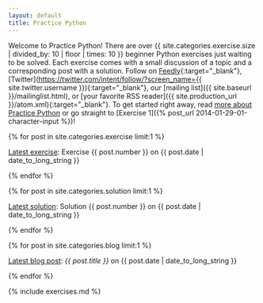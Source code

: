 ```yaml
---
layout: default
title: Practice Python
---
```


Welcome to Practice Python! There are over {{ site.categories.exercise.size | divided_by: 10 | floor | times: 10 }} beginner Python exercises just waiting to be solved. Each exercise comes with a small discussion of a topic and a corresponding post with a solution. Follow on [Feedly](http://cloud.feedly.com/#subscription%2Ffeed%2Fhttps%3A%2F%2Fpracticepython.org%2Fatom.xml){:target="_blank"}, [Twitter](https://twitter.com/intent/follow/?screen_name={{ site.twitter.username }}){:target="_blank"}, our [mailing list]({{ site.baseurl }}/mailinglist.html), or [your favorite RSS reader]({{ site.production_url }}/atom.xml){:target="_blank"}. To get started right away, read [more about Practice Python](/about/) or go straight to [Exercise 1]({% post_url 2014-01-29-01-character-input %})!

<div class="latest">
{% for post in site.categories.exercise limit:1 %}
	<p><a href="{{ site.baseurl }}{{ post.url }}">Latest exercise</a>: Exercise {{ post.number }} on {{ post.date | date_to_long_string }}</p>

{% endfor %}


{% for post in site.categories.solution limit:1 %}
	<p><a href="{{ site.baseurl }}{{ post.url }}">Latest solution</a>: Solution {{ post.number }} on {{ post.date | date_to_long_string }}</p>

{% endfor %}

{% for post in site.categories.blog limit:1 %}
	<p><a href="{{ site.baseurl }}{{ post.url }}">Latest blog post</a>: <i>{{ post.title }}</i> on {{ post.date | date_to_long_string }}</p>

{% endfor %}

</div>

{% include exercises.md %}